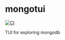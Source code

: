 # mongotui

[![CI](https://github.com//mongotui/workflows/CI/badge.svg)](https://github.com/renato145/mongotui/actions)

TUI for exploring mongodb
